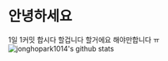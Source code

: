 # 안녕하세요
1일 1커밋
합시다
할겁니다
할거에요
해야만합니다
ㅠ
![jonghopark1014's github stats](https://github-readme-stats.vercel.app/api?username=jonghopark1014&show_icons=true)